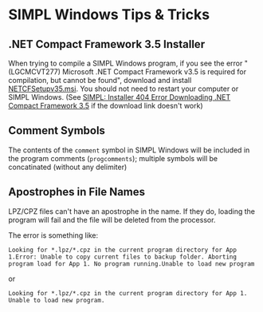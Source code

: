 # SIMPL Windows Tips & Tricks

## .NET Compact Framework 3.5 Installer
When trying to compile a SIMPL Windows program, if you see the error "(LGCMCVT277) Microsoft .NET Compact Framework v3.5 is required for compilation, but cannot be found", download and install [NETCFSetupv35.msi](https://stolhcdn.blob.core.windows.net/olhblob/OLHContent/ProgramFiles/NETCFSetupv35.msi). You should not need to restart your computer or SIMPL Windows. (See [SIMPL: Installer 404 Error Downloading .NET Compact Framework 3.5](https://community.crestron.com/s/article/id-1001084) if the download link doesn't work)

## Comment Symbols
The contents of the `comment` symbol in SIMPL Windows will be included in the program comments (`progcomments`); multiple symbols will be concatinated (without any delimiter)

## Apostrophes in File Names
LPZ/CPZ files can't have an apostrophe in the name. If they do, loading the program will fail and the file will be deleted from the processor.

The error is something like:

    Looking for *.lpz/*.cpz in the current program directory for App 1.Error: Unable to copy current files to backup folder. Aborting program load for App 1. No program running.Unable to load new program

or

    Looking for *.lpz/*.cpz in the current program directory for App 1.
    Unable to load new program.

